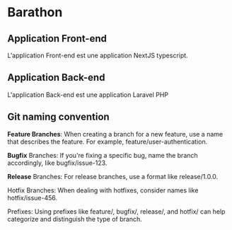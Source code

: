 # Barathon

## Application Front-end

L'application Front-end est une application NextJS typescript.

## Application Back-end

L'application Back-end est une application Laravel PHP

## Git naming convention

**Feature Branches**: When creating a branch for a new feature, use a name that describes the feature. For example, feature/user-authentication.

**Bugfix** Branches: If you're fixing a specific bug, name the branch accordingly, like bugfix/issue-123.

**Release** Branches: For release branches, use a format like release/1.0.0.

Hotfix Branches: When dealing with hotfixes, consider names like hotfix/issue-456.

Prefixes: Using prefixes like feature/, bugfix/, release/, and hotfix/ can help categorize and distinguish the type of branch.